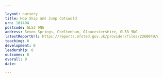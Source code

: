 ```yaml
---

layout: nursery
title: Hop Skip and Jump Cotswold
urn: 101494
postcode: GL53 9NG
address: Seven Springs, Cheltenham, Gloucestershire, GL53 9NG
latestReportUrl: https://reports.ofsted.gov.uk/provider/files/2260049/urn/101494.pdf
teaching: 0
development: 0
leadership: 0
outcomes: 0
overall: 0
date: 

---
```

